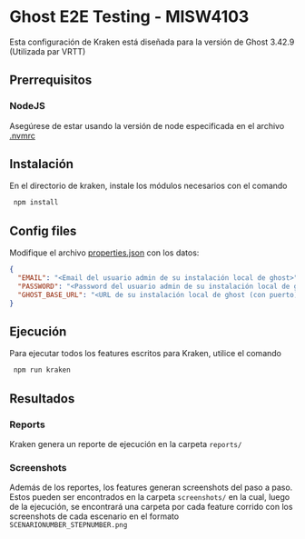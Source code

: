 # Ghost E2E Testing - MISW4103

Esta configuración de Kraken está diseñada para la versión de Ghost 3.42.9 (Utilizada par VRTT)

## Prerrequisitos

### NodeJS

Asegúrese de estar usando la versión de node especificada en el archivo [.nvmrc](../.nvmrc)

## Instalación

En el directorio de kraken, instale los módulos necesarios con el comando

```bash
 npm install
```

## Config files

Modifique el archivo [properties.json](properties.json) con los datos:

```json
{
  "EMAIL": "<Email del usuario admin de su instalación local de ghost>",
  "PASSWORD": "<Password del usuario admin de su instalación local de ghost>",
  "GHOST_BASE_URL": "<URL de su instalación local de ghost (con puerto)>"
}
```

## Ejecución

Para ejecutar todos los features escritos para Kraken, utilice el comando

```bash
 npm run kraken
```

## Resultados

### Reports

Kraken genera un reporte de ejecución en la carpeta `reports/`

### Screenshots

Además de los reportes, los features generan screenshots del paso a paso. Estos pueden ser encontrados en la
carpeta `screenshots/`  en la cual, luego de la ejecución, se encontrará una carpeta por cada feature corrido
con los screenshots de cada escenario en el formato `SCENARIONUMBER_STEPNUMBER.png`